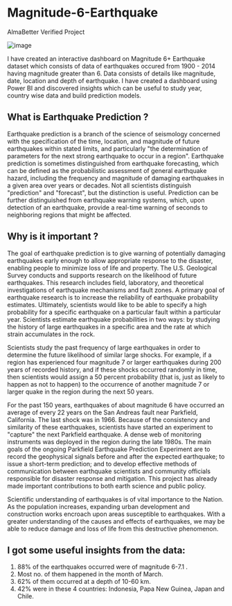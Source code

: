 # Magnitude-6-Earthquake
AlmaBetter Verified Project

![image](https://github.com/Shubham-droid24/Magnitude-6-Earthquake-Project/assets/72461022/ebc5f939-3232-4d6c-9677-e6da91d9967e)

I have created an interactive dashboard on Magnitude 6+ Earthquake dataset which consists of data of earthquakes occured from 1900 - 2014 having magnitude greater than 6. Data consists of details like magnitude, date, location and depth of earthquake. I have created a dashboard using Power BI and discovered insights which can be useful to study year, country wise data and build prediction models.

## What is Earthquake Prediction ?

Earthquake prediction is a branch of the science of seismology concerned with the specification of the time, location, and magnitude of future earthquakes within stated limits, and particularly "the determination of parameters for the next strong earthquake to occur in a region". Earthquake prediction is sometimes distinguished from earthquake forecasting, which can be defined as the probabilistic assessment of general earthquake hazard, including the frequency and magnitude of damaging earthquakes in a given area over years or decades. Not all scientists distinguish "prediction" and "forecast", but the distinction is useful.
Prediction can be further distinguished from earthquake warning systems, which, upon detection of an earthquake, provide a real-time warning of seconds to neighboring regions that might be affected.

## Why is it important ?

The goal of earthquake prediction is to give warning of potentially damaging earthquakes early enough to allow appropriate response to the disaster, enabling people to minimize loss of life and property. The U.S. Geological Survey conducts and supports research on the likelihood of future earthquakes. This research includes field, laboratory, and theoretical investigations of earthquake mechanisms and fault zones. A primary goal of earthquake research is to increase the reliability of earthquake probability estimates. Ultimately, scientists would like to be able to specify a high probability for a specific earthquake on a particular fault within a particular year. Scientists estimate earthquake probabilities in two ways: by studying the history of large earthquakes in a specific area and the rate at which strain accumulates in the rock.

Scientists study the past frequency of large earthquakes in order to determine the future likelihood of similar large shocks. For example, if a region has experienced four magnitude 7 or larger earthquakes during 200 years of recorded history, and if these shocks occurred randomly in time, then scientists would assign a 50 percent probability (that is, just as likely to happen as not to happen) to the occurrence of another magnitude 7 or larger quake in the region during the next 50 years.

For the past 150 years, earthquakes of about magnitude 6 have occurred an average of every 22 years on the San Andreas fault near Parkfield, California. The last shock was in 1966. Because of the consistency and similarity of these earthquakes, scientists have started an experiment to "capture" the next Parkfield earthquake. A dense web of monitoring instruments was deployed in the region during the late 1980s. The main goals of the ongoing Parkfield Earthquake Prediction Experiment are to record the geophysical signals before and after the expected earthquake; to issue a short-term prediction; and to develop effective methods of communication between earthquake scientists and community officials responsible for disaster response and mitigation. This project has already made important contributions to both earth science and public policy.

Scientific understanding of earthquakes is of vital importance to the Nation. As the population increases, expanding urban development and construction works encroach upon areas susceptible to earthquakes. With a greater understanding of the causes and effects of earthquakes, we may be able to reduce damage and loss of life from this destructive phenomenon.

## I got some useful insights from the data:

1) 88% of the earthquakes occurred were of magnitude 6-7.1 .
2) Most no. of them happened in the month of March.
3) 62% of them occurred at a depth of 10-60 km.
4) 42% were in these 4 countries: Indonesia, Papa New Guinea, Japan and Chile.

